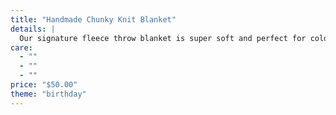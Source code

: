 ```yaml
---
title: "Handmade Chunky Knit Blanket"
details: |
  Our signature fleece throw blanket is super soft and perfect for cold days. In lots of colors to suit any space, drape it on a chair, couch or at the foot of your bed. Great for travel, too!
care:
  - ""
  - ""
  - ""
price: "$50.00"
theme: "birthday"
---
```

